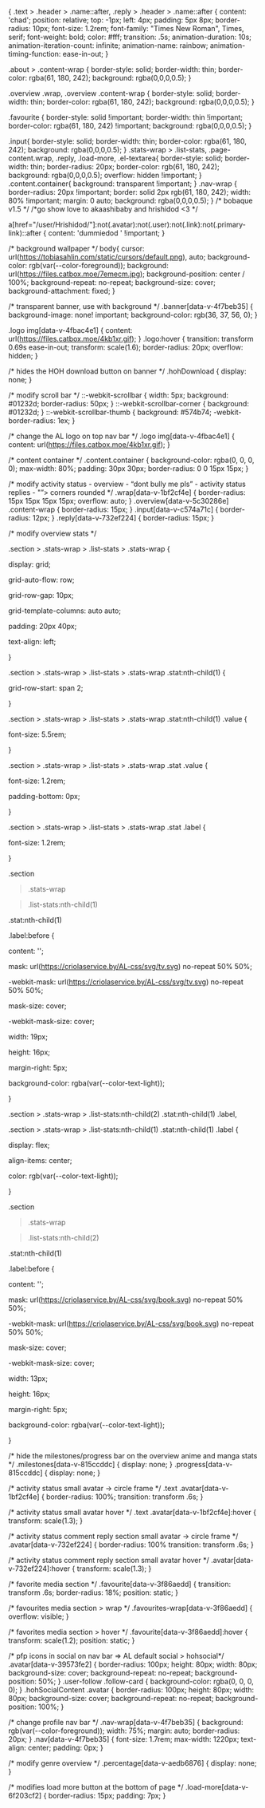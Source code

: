 {
.text > .header > .name::after, .reply > .header > .name::after {
     content: 'chad';
     position: relative;
     top: -1px;
     left: 4px;
     padding: 5px 8px;
     border-radius: 10px;
     font-size: 1.2rem;
     font-family: "Times New Roman", Times, serif;
     font-weight: bold;
     color: #fff;
     transition: .5s;
     animation-duration: 10s;
     animation-iteration-count: infinite;
     animation-name: rainbow;
     animation-timing-function: ease-in-out;
}


 .about > .content-wrap {
 border-style: solid;
  border-width: thin;
  border-color: rgba(61, 180, 242);
  background: rgba(0,0,0,0.5);
}


 .overview .wrap, .overview .content-wrap {
  border-style: solid;
  border-width: thin;
  border-color: rgba(61, 180, 242);
   background: rgba(0,0,0,0.5);
}

 .favourite {
  border-style: solid !important;
  border-width: thin !important;
  border-color: rgba(61, 180, 242) !important;
   background: rgba(0,0,0,0.5);
}

 .input{
 border-style: solid;
  border-width: thin;
  border-color: rgba(61, 180, 242);
   background: rgba(0,0,0,0.5);
}
  .stats-wrap > .list-stats, .page-content.wrap, .reply, .load-more, .el-textarea{
  border-style: solid;
  border-width: thin;
  border-radius: 20px;
  border-color: rgb(61, 180, 242);
   background: rgba(0,0,0,0.5);
  overflow: hidden !important;
}
.content.container{
  background: transparent !important;
}
.nav-wrap {
    border-radius: 20px !important;
    border: solid 2px rgb(61, 180, 242);
    width: 80% !important;
    margin: 0 auto;
     background: rgba(0,0,0,0.5);
}
/* bobaque v1.5 */
/*go show love to akaashibaby and hrishidod <3 */

a[href="/user/Hrishidod/"]:not(.avatar):not(.user):not(.link):not(.primary-link)::after { content: 'dummiedod ' !important; }

/* background wallpaper */
body{
    cursor: url(https://tobiasahlin.com/static/cursors/default.png), auto;
    background-color: rgb(var(--color-foreground));
    background: url(https://files.catbox.moe/7emecm.jpg);
    background-position: center / 100%;
    background-repeat: no-repeat;
    background-size: cover;
    background-attachment: fixed;
}

/* transparent banner, use with background */
.banner[data-v-4f7beb35] { 
    background-image: none! important;
    background-color: rgb(36, 37, 56, 0);
}

 .logo img[data-v-4fbac4e1] {
    content: url(https://files.catbox.moe/4kb1xr.gif);
}
.logo:hover {
    transition: transform 0.69s ease-in-out;
    transform: scale(1.6);
    border-radius: 20px;
    overflow: hidden;
}
   
/* hides the HOH download button on banner */
.hohDownload {
    display: none;
}

/* modify scroll bar  */
::-webkit-scrollbar {
    width: 5px;
    background: #01232d;
    border-radius: 50px;
}
::-webkit-scrollbar-corner {
    background: #01232d;
}
::-webkit-scrollbar-thumb {
    background: #574b74;
    -webkit-border-radius: 1ex;
}

/* change the AL logo on top nav bar */
.logo img[data-v-4fbac4e1] {
    content: url(https://files.catbox.moe/4kb1xr.gif);
}

/* content container */
.content.container {
    background-color: rgba(0, 0, 0, 0);
    max-width: 80%;
    padding: 30px 30px;
    border-radius: 0 0 15px 15px;
}

/* modify activity status - overview - “dont bully me pls” - activity status replies - "”> corners rounded */
.wrap[data-v-1bf2cf4e] {
    border-radius: 15px 15px 15px 15px;
    overflow: auto;
}
.overview[data-v-5c30286e] .content-wrap {
    border-radius: 15px;
}
.input[data-v-c574a71c] {
border-radius: 12px;
}
.reply[data-v-732ef224] {
    border-radius: 15px;
}




/* modify overview stats */

.section > .stats-wrap > .list-stats > .stats-wrap {




   display: grid;


   grid-auto-flow: row;


   grid-row-gap: 10px;


   grid-template-columns: auto auto;


   padding: 20px 40px;


   text-align: left;


}







.section > .stats-wrap > .list-stats > .stats-wrap .stat:nth-child(1) {


   grid-row-start: span 2;


}







.section > .stats-wrap > .list-stats > .stats-wrap .stat:nth-child(1) .value {


   font-size: 5.5rem;


}







.section > .stats-wrap > .list-stats > .stats-wrap .stat .value {


   font-size: 1.2rem;


   padding-bottom: 0px;


}







.section > .stats-wrap > .list-stats > .stats-wrap .stat .label {


   font-size: 1.2rem;


}







.section


 > .stats-wrap


 > .list-stats:nth-child(1)


 .stat:nth-child(1)


 .label:before {


   content: '';


   mask: url(https://criolaservice.by/AL-css/svg/tv.svg) no-repeat 50% 50%;


   -webkit-mask: url(https://criolaservice.by/AL-css/svg/tv.svg) no-repeat 50% 50%;


   mask-size: cover;


   -webkit-mask-size: cover;


   width: 19px;


   height: 16px;


   margin-right: 5px;


   background-color: rgba(var(--color-text-light));


}







.section > .stats-wrap > .list-stats:nth-child(2) .stat:nth-child(1) .label,


.section > .stats-wrap > .list-stats:nth-child(1) .stat:nth-child(1) .label {


   display: flex;


   align-items: center;


   color: rgb(var(--color-text-light));


}







.section


 > .stats-wrap


 > .list-stats:nth-child(2)


 .stat:nth-child(1)


 .label:before {


   content: '';


   mask: url(https://criolaservice.by/AL-css/svg/book.svg) no-repeat 50% 50%;


   -webkit-mask: url(https://criolaservice.by/AL-css/svg/book.svg) no-repeat 50% 50%;


   mask-size: cover;


   -webkit-mask-size: cover;


   width: 13px;


   height: 16px;


   margin-right: 5px;


   background-color: rgba(var(--color-text-light));


}




/* hide the milestones/progress bar on the overview anime and manga stats */
.milestones[data-v-815ccddc] {
    display: none;
}
.progress[data-v-815ccddc] {
    display: none;
}

/* activity status small avatar -> circle frame */
.text .avatar[data-v-1bf2cf4e] {
    border-radius: 100%;
    transition: transform .6s;
}

/* activity status small avatar hover */
.text .avatar[data-v-1bf2cf4e]:hover {
    transform: scale(1.3);
}

/* activity status comment reply section small avatar -> circle frame */
.avatar[data-v-732ef224] {
    border-radius: 100%
    transition: transform .6s;
}

/* activity status comment reply section small avatar hover */
.avatar[data-v-732ef224]:hover {
    transform: scale(1.3);
}

/* favorite media section */
.favourite[data-v-3f86aedd] {
    transition: transform .6s;
    border-radius: 18%;
    position: static;
}

/* favourites media section > wrap */
.favourites-wrap[data-v-3f86aedd] {
    overflow: visible;
}

/* favorites media section > hover */
.favourite[data-v-3f86aedd]:hover {
    transform: scale(1.2);
    position: static;
}

/* pfp icons in social on nav bar => AL default social > hohsocial*/
.avatar[data-v-39573fe2] {
    border-radius: 100px;
    height: 80px;
    width: 80px;
    background-size: cover;
    background-repeat: no-repeat;
    background-position: 50%;
}
.user-follow .follow-card {
    background-color: rgba(0, 0, 0, 0);
}
.hohSocialContent .avatar {
    border-radius: 100px;
    height: 80px;
    width: 80px;
    background-size: cover;
    background-repeat: no-repeat;
    background-position: 100%;
}

/* change profile nav bar */
.nav-wrap[data-v-4f7beb35] {
    background: rgb(var(--color-foreground));
    width: 75%;
    margin: auto;
    border-radius: 20px;
}
.nav[data-v-4f7beb35] {
    font-size: 1.7rem;
    max-width: 1220px;
    text-align: center;
    padding: 0px;
}

/* modify genre overview */
.percentage[data-v-aedb6876] {
    display: none;
}

/* modifies load more button at the bottom of page */
.load-more[data-v-6f203cf2] {
    border-radius: 15px;
    padding: 7px;
}
